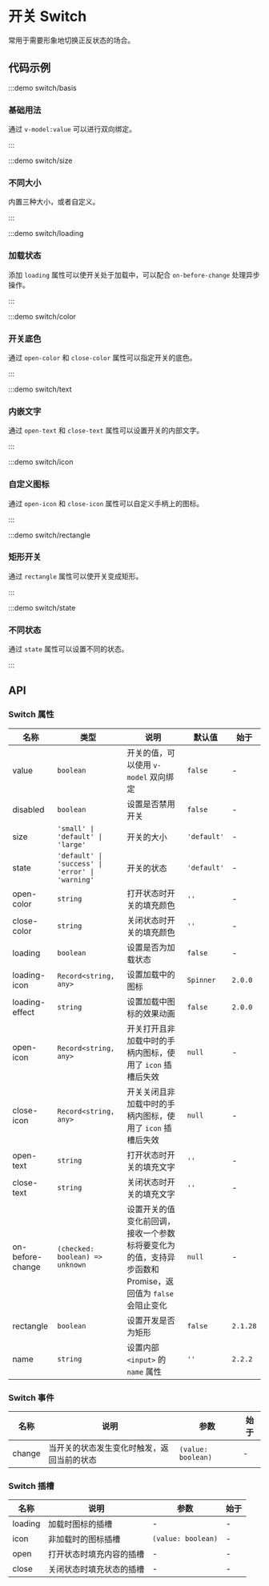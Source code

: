 # 开关 Switch

常用于需要形象地切换正反状态的场合。

## 代码示例

:::demo switch/basis

### 基础用法

通过 `v-model:value` 可以进行双向绑定。

:::

:::demo switch/size

### 不同大小

内置三种大小，或者自定义。

:::

:::demo switch/loading

### 加载状态

添加 `loading` 属性可以使开关处于加载中，可以配合 `on-before-change` 处理异步操作。

:::

:::demo switch/color

### 开关底色

通过 `open-color` 和 `close-color` 属性可以指定开关的底色。

:::

:::demo switch/text

### 内嵌文字

通过 `open-text` 和 `close-text` 属性可以设置开关的内部文字。

:::

:::demo switch/icon

### 自定义图标

通过 `open-icon` 和 `close-icon` 属性可以自定义手柄上的图标。

:::

:::demo switch/rectangle

### 矩形开关

通过 `rectangle` 属性可以使开关变成矩形。

:::

:::demo switch/state

### 不同状态

通过 `state` 属性可以设置不同的状态。

:::

## API

### Switch 属性

| 名称             | 类型                                             | 说明                                                                                                      | 默认值      | 始于     |
| ---------------- | ------------------------------------------------ | --------------------------------------------------------------------------------------------------------- | ----------- | -------- |
| value            | `boolean`                                        | 开关的值，可以使用 `v-model` 双向绑定                                                                     | `false`     | -        |
| disabled         | `boolean`                                        | 设置是否禁用开关                                                                                          | `false`     | -        |
| size             | `'small' \| 'default' \| 'large'`                | 开关的大小                                                                                                | `'default'` | -        |
| state            | `'default' \| 'success' \| 'error' \| 'warning'` | 开关的状态                                                                                                | `'default'` | -        |
| open-color       | `string`                                         | 打开状态时开关的填充颜色                                                                                  | `''`        | -        |
| close-color      | `string`                                         | 关闭状态时开关的填充颜色                                                                                  | `''`        | -        |
| loading          | `boolean`                                        | 设置是否为加载状态                                                                                        | `false`     | -        |
| loading-icon     | `Record<string, any>`                            | 设置加载中的图标                                                                                          | `Spinner`   | `2.0.0`  |
| loading-effect   | `string`                                         | 设置加载中图标的效果动画                                                                                  | `false`     | `2.0.0`  |
| open-icon        | `Record<string, any>`                            | 开关打开且非加载中时的手柄内图标，使用了 `icon` 插槽后失效                                                | `null`      | -        |
| close-icon       | `Record<string, any>`                            | 开关关闭且非加载中时的手柄内图标，使用了 `icon` 插槽后失效                                                | `null`      | -        |
| open-text        | `string`                                         | 打开状态时开关的填充文字                                                                                  | `''`        | -        |
| close-text       | `string`                                         | 关闭状态时开关的填充文字                                                                                  | `''`        | -        |
| on-before-change | `(checked: boolean) => unknown`                  | 设置开关的值变化前回调，接收一个参数标将要变化为的值，支持异步函数和 Promise，返回值为 `false` 会阻止变化 | `null`      | -        |
| rectangle        | `boolean`                                        | 设置开发是否为矩形                                                                                        | `false`     | `2.1.28` |
| name             | `string`                                         | 设置内部 `<input>` 的 `name` 属性                                                                         | `''`        | `2.2.2`  |

### Switch 事件

| 名称   | 说明                                       | 参数               | 始于 |
| ------ | ------------------------------------------ | ------------------ | ---- |
| change | 当开关的状态发生变化时触发，返回当前的状态 | `(value: boolean)` | -    |

### Switch 插槽

| 名称    | 说明                     | 参数               | 始于 |
| ------- | ------------------------ | ------------------ | ---- |
| loading | 加载时图标的插槽         | -                  | -    |
| icon    | 非加载时的图标插槽       | `(value: boolean)` | -    |
| open    | 打开状态时填充内容的插槽 | -                  | -    |
| close   | 关闭状态时填充状态的插槽 | -                  | -    |
